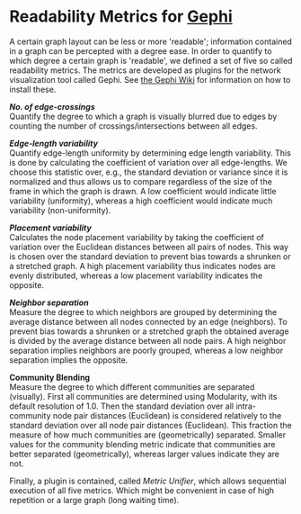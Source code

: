 Readability Metrics for [Gephi](http://www.gephi.org)
=====================================================

A certain graph layout can be less or more 'readable'; information contained in a graph can be percepted with a degree ease. In order to quantify to which degree a certain graph is 'readable', we defined a set of five so called readability metrics. The metrics are developed as plugins for the network visualization tool called Gephi.  See [the Gephi Wiki](https://github.com/gephi/gephi/wiki/Plugin-Quick-Start "Gephi Plugin Quick Start") for information on how to install these.  

***No. of edge-crossings***  
Quantify the degree to which a graph is visually blurred due to edges by counting the number of crossings/intersections between all edges.  

***Edge-length variability***  
Quantify edge-length uniformity by determining edge length variability.  This is done by calculating the coefficient of variation over all edge-lengths. We choose this statistic over, e.g., the standard deviation or variance since it is normalized and thus allows us to compare regardless of the size of the frame in which the graph is drawn. A low coefficient would indicate little variability (uniformity), whereas a high coefficient would indicate much variability (non-uniformity).  

***Placement variability***  
Calculates the node placement variability by taking the coefficient of variation over the Euclidean distances between all pairs of nodes. This way is chosen over the standard deviation to prevent bias towards a shrunken or a stretched graph. A high placement variability thus indicates nodes are evenly distributed, whereas a low placement variability indicates the opposite.  

***Neighbor separation***  
Measure the degree to which neighbors are grouped by determining the average distance between all nodes connected by an edge (neighbors). To prevent bias towards a shrunken or a stretched graph the obtained average is divided by the average distance between all node pairs. A high neighbor separation implies neighbors are poorly grouped, whereas a low neighbor separation implies the opposite.  

**Community Blending**  
Measure the degree to which different communities are separated (visually). First all communities are determined using Modularity, with its default resolution of 1.0. Then the standard deviation over all intra-community node pair distances (Euclidean) is considered relatively to the standard deviation over all node pair distances (Euclidean). This fraction the measure of how much communities are (geometrically) separated. Smaller values for the community blending metric indicate that communities are better separated (geometrically), whereas larger values indicate they are not.  
  
  
Finally, a plugin is contained, called *Metric Unifier*, which allows sequential execution of all five metrics. Which might be convenient in case of high repetition or a large graph (long waiting time).